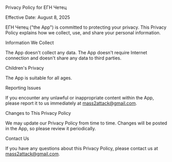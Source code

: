 Privacy Policy for ЕГН Четец

Effective Date: August 8, 2025

ЕГН Четец ("the App") is committed to protecting your privacy. This Privacy Policy explains how we collect, use, and share your personal information.

Information We Collect

The App doesn't collect any data. The App doesn't require Internet connection and doesn't share any data to third parties.

Children's Privacy

The App is suitable for all ages.

Reporting Issues

If you encounter any unlawful or inappropriate content within the App, please report it to us immediately at mass2attack@gmail.com.

Changes to This Privacy Policy

We may update our Privacy Policy from time to time. Changes will be posted in the App, so please review it periodically.

Contact Us

If you have any questions about this Privacy Policy, please contact us at mass2attack@gmail.com.